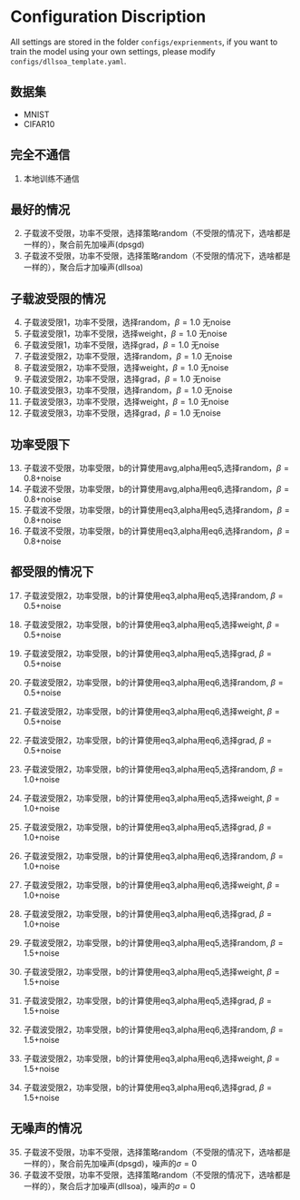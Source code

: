 # Configuration Discription
All settings are stored in the folder `configs/exprienments`, if you want to train the model using your own settings, please modify `configs/dllsoa_template.yaml`.
## 数据集
- MNIST
- CIFAR10
## 完全不通信
1. 本地训练不通信
## 最好的情况
2. 子载波不受限，功率不受限，选择策略random（不受限的情况下，选啥都是一样的），聚合前先加噪声(dpsgd)
3. 子载波不受限，功率不受限，选择策略random（不受限的情况下，选啥都是一样的），聚合后才加噪声(dllsoa)
## 子载波受限的情况
4. 子载波受限1，功率不受限，选择random，$\beta=1.0$ 无noise
5. 子载波受限1，功率不受限，选择weight，$\beta=1.0$ 无noise
6. 子载波受限1，功率不受限，选择grad，$\beta=1.0$ 无noise
7. 子载波受限2，功率不受限，选择random，$\beta=1.0$ 无noise
8. 子载波受限2，功率不受限，选择weight，$\beta=1.0$ 无noise
9. 子载波受限2，功率不受限，选择grad，$\beta=1.0$ 无noise
10. 子载波受限3，功率不受限，选择random，$\beta=1.0$ 无noise
11. 子载波受限3，功率不受限，选择weight，$\beta=1.0$ 无noise
12. 子载波受限3，功率不受限，选择grad，$\beta=1.0$ 无noise
## 功率受限下
13. 子载波不受限，功率受限，b的计算使用avg,alpha用eq5,选择random，$\beta=0.8$+noise
14. 子载波不受限，功率受限，b的计算使用avg,alpha用eq6,选择random，$\beta=0.8$+noise
15. 子载波不受限，功率受限，b的计算使用eq3,alpha用eq5,选择random，$\beta=0.8$+noise
16. 子载波不受限，功率受限，b的计算使用eq3,alpha用eq6,选择random，$\beta=0.8$+noise

## 都受限的情况下
17. 子载波受限2，功率受限，b的计算使用eq3,alpha用eq5,选择random, $\beta=0.5$+noise
18. 子载波受限2，功率受限，b的计算使用eq3,alpha用eq5,选择weight, $\beta=0.5$+noise
19. 子载波受限2，功率受限，b的计算使用eq3,alpha用eq5,选择grad, $\beta=0.5$+noise

20. 子载波受限2，功率受限，b的计算使用eq3,alpha用eq6,选择random, $\beta=0.5$+noise
21. 子载波受限2，功率受限，b的计算使用eq3,alpha用eq6,选择weight, $\beta=0.5$+noise
22. 子载波受限2，功率受限，b的计算使用eq3,alpha用eq6,选择grad, $\beta=0.5$+noise

23. 子载波受限2，功率受限，b的计算使用eq3,alpha用eq5,选择random, $\beta=1.0$+noise
24. 子载波受限2，功率受限，b的计算使用eq3,alpha用eq5,选择weight, $\beta=1.0$+noise
25. 子载波受限2，功率受限，b的计算使用eq3,alpha用eq5,选择grad, $\beta=1.0$+noise

26. 子载波受限2，功率受限，b的计算使用eq3,alpha用eq6,选择random, $\beta=1.0$+noise
27. 子载波受限2，功率受限，b的计算使用eq3,alpha用eq6,选择weight, $\beta=1.0$+noise
28. 子载波受限2，功率受限，b的计算使用eq3,alpha用eq6,选择grad, $\beta=1.0$+noise

29. 子载波受限2，功率受限，b的计算使用eq3,alpha用eq5,选择random, $\beta=1.5$+noise
30. 子载波受限2，功率受限，b的计算使用eq3,alpha用eq5,选择weight, $\beta=1.5$+noise
31. 子载波受限2，功率受限，b的计算使用eq3,alpha用eq5,选择grad, $\beta=1.5$+noise

32. 子载波受限2，功率受限，b的计算使用eq3,alpha用eq6,选择random, $\beta=1.5$+noise
33. 子载波受限2，功率受限，b的计算使用eq3,alpha用eq6,选择weight, $\beta=1.5$+noise
34. 子载波受限2，功率受限，b的计算使用eq3,alpha用eq6,选择grad, $\beta=1.5$+noise

## 无噪声的情况
35. 子载波不受限，功率不受限，选择策略random（不受限的情况下，选啥都是一样的），聚合前先加噪声(dpsgd)，噪声的$\sigma=0$ 
36. 子载波不受限，功率不受限，选择策略random（不受限的情况下，选啥都是一样的），聚合后才加噪声(dllsoa)，噪声的$\sigma=0$ 